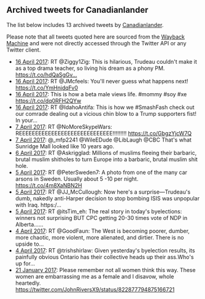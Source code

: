 ## Archived tweets for Canadianlander

The list below includes 13 archived tweets by
[Canadianlander](https://twitter.com/Canadianlander).

Please note that all tweets quoted here are sourced from the
[Wayback Machine](https://web.archive.org) and were not directly accessed through the Twitter API or
any Twitter client.

* [16 April 2017](https://web.archive.org/web/20170416162358/https://twitter.com/Canadianlander/status/853645151188561921): RT @Ziggy1Zig: This is hilarious, Trudeau couldn't make it as a top drama teacher, so living his dream as a phony PM. https://t.co/hdQaSgGv… <!--853645151188561921-->
* [16 April 2017](https://web.archive.org/web/20170416132222/https://twitter.com/Canadianlander/status/853599450052177921): RT @JMcfeels: You'll never guess what happens next! https://t.co/YmHnjdqFv0 <!--853599450052177921-->
* [16 April 2017](https://web.archive.org/web/20170416014159/https://twitter.com/Canadianlander/status/853423192832057345): This is how a beta male views life. #mommy #soy #xe https://t.co/dq0RFH2QYw <!--853423192832057345-->
* [16 April 2017](https://web.archive.org/web/20170416002426/https://twitter.com/Canadianlander/status/853403672545382400): RT @IdahoAntifa: This is how we #SmashFash check out our comrade dealing out a vicious chin blow to a Trump supporters fist! In your…  <!--853403672545382400-->
* [ 7 April 2017](https://web.archive.org/web/20170407025702/https://twitter.com/Canadianlander/status/850180588979896320): RT @NoMoreSkypeWars: REEEEEEEEEEEEEEEEEEEEEEEEEEEEE!!!!!!!!! https://t.co/GbgzYjcW7Q <!--850180588979896320-->
* [ 7 April 2017](https://web.archive.org/web/20170407013514/https://twitter.com/Canadianlander/status/850159999158374400): @_mfp2241 @WileEDude @LibLaugh @CBC That's what Sunridge Mall looked like 10 years ago. <!--850159999158374400-->
* [ 6 April 2017](https://web.archive.org/web/20170406130113/https://twitter.com/Canadianlander/status/849970248828690432): RT @Askrigglad: Millions of muslims fleeing their barbaric, brutal muslim shitholes to turn Europe into a barbaric, brutal muslim shit hole. <!--849970248828690432-->
* [ 5 April 2017](https://web.archive.org/web/20170405193513/https://twitter.com/Canadianlander/status/849707014292783105): RT @PeterSweden7: A photo from one of the many car arsons in Sweden. Usually about 5 -10 per night. https://t.co/4m8XaNBN2H <!--849707014292783105-->
* [ 5 April 2017](https://web.archive.org/web/20170405031802/https://twitter.com/Canadianlander/status/849461093890224129): RT @JJ_McCullough: Now here's a surprise—Trudeau's dumb, nakedly anti-Harper decision to stop bombing ISIS was unpopular with Iraq. https:/… <!--849461093890224129-->
* [ 5 April 2017](https://web.archive.org/web/20170405021617/https://twitter.com/Canadianlander/status/849445558163058693): RT @itsTim_eh: The real story in today's byelections: winners not surprising BUT CPC getting 20-30 times vote of NDP in Alberta...…  <!--849445558163058693-->
* [ 4 April 2017](https://web.archive.org/web/20170404134746/https://twitter.com/Canadianlander/status/849257183615139840): RT @GoodFaun: The West is becoming poorer, dumber, more chaotic, more violent, more alienated, and dirtier. There is no upside to…  <!--849257183615139840-->
* [ 4 April 2017](https://web.archive.org/web/20170404124529/https://twitter.com/Canadianlander/status/849241509492793345): RT @trishshirlaw: Given yesterday's byelection results, its painfully obvious Ontario has their collective heads up their ass.Who's up for… <!--849241509492793345-->
* [21 January 2017](https://web.archive.org/web/20170202110646/https://twitter.com/canadianlander/status/822878144654737408): Please remember not all women think this way. These women are embarrassing me as a female and I disavow, whole heartedly. https://twitter.com/JohnRiversX9/status/822877794875166721 <!--822878144654737408-->
